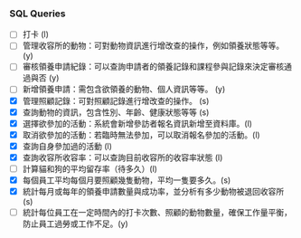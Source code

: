 ### SQL Queries
- [ ] 打卡 (l)
- [ ] 管理收容所的動物：可對動物資訊進行增改查的操作，例如領養狀態等等。 (y)
- [ ] 審核領養申請紀錄：可以查詢申請者的領養記錄和課程參與記錄來決定審核通過與否 (y)
- [ ] 新增領養申請：需包含欲領養的動物、個人資訊等等。 (y)
- [x] 管理照顧記錄：可對照顧記錄進行增改查的操作。 (s)
- [x] 查詢動物的資訊，包含性別、年齡、健康狀態等等 (s)
- [x] 選擇欲參加的活動：系統會新增參訪者報名資訊新增至資料庫。(l)
- [x] 取消欲參加的活動：若臨時無法參加，可以取消報名參加的活動。(l) 
- [x] 查詢自身參加過的活動 (l)
- [x] 查詢收容所收容率：可以查詢目前收容所的收容率狀態 (l)
- [ ] 計算貓和狗的平均留存率（待多久）(l)
- [x] 每個員工平均每個月要照顧幾隻動物，平均一隻要多久。(s)
- [x] 統計每月或每年的領養申請數量與成功率，並分析有多少動物被退回收容所 (s)
- [ ] 統計每位員工在一定時間內的打卡次數、照顧的動物數量，確保工作量平衡，防止員工過勞或工作不足。(y)
